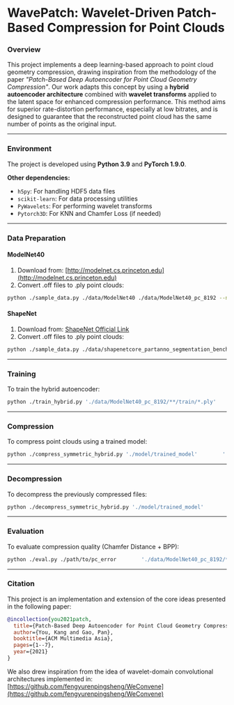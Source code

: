 # WavePatch: Wavelet-Driven Patch-Based Compression for Point Clouds

### Overview

This project implements a deep learning-based approach to point cloud geometry compression, drawing inspiration from the methodology of the paper *"Patch-Based Deep Autoencoder for Point Cloud Geometry Compression"*. Our work adapts this concept by using a **hybrid autoencoder architecture** combined with **wavelet transforms** applied to the latent space for enhanced compression performance. This method aims for superior rate-distortion performance, especially at low bitrates, and is designed to guarantee that the reconstructed point cloud has the same number of points as the original input.

---

### Environment

The project is developed using **Python 3.9** and **PyTorch 1.9.0**.

**Other dependencies:**
- `h5py`: For handling HDF5 data files  
- `scikit-learn`: For data processing utilities  
- `PyWavelets`: For performing wavelet transforms  
- `Pytorch3D`: For KNN and Chamfer Loss (if needed)  

---

### Data Preparation

#### ModelNet40

1. Download from: [http://modelnet.cs.princeton.edu](http://modelnet.cs.princeton.edu)  
2. Convert .off files to .ply point clouds:

```bash
python ./sample_data.py ./data/ModelNet40 ./data/ModelNet40_pc_8192 --n_point 8192
```

#### ShapeNet

1. Download from: [ShapeNet Official Link](https://shapenet.cs.stanford.edu/media/shapenetcore_partanno_segmentation_benchmark_v0_normal.zip)  
2. Convert .off files to .ply point clouds:

```bash
python ./sample_data.py ./data/shapenetcore_partanno_segmentation_benchmark_v0_normal        ./data/ShapeNet_pc_2048 --n_point 2048
```

---

### Training

To train the hybrid autoencoder:

```bash
python ./train_hybrid.py './data/ModelNet40_pc_8192/**/train/*.ply'        './model/trained_model' --N 8192 --d 16
```

---

### Compression

To compress point clouds using a trained model:

```bash
python ./compress_symmetric_hybrid.py './model/trained_model'        './data/ModelNet40_pc_8192/**/test/*.ply'        './data/ModelNet40_pc_8192_compressed'
```

---

### Decompression

To decompress the previously compressed files:

```bash
python ./decompress_symmetric_hybrid.py './model/trained_model'        './data/ModelNet40_pc_8192_compressed'        './data/ModelNet40_pc_8192_decompressed'
```

---

### Evaluation

To evaluate compression quality (Chamfer Distance + BPP):

```bash
python ./eval.py ./path/to/pc_error        './data/ModelNet40_pc_8192/**/test/*.ply'        './data/ModelNet40_pc_8192_compressed'        './data/ModelNet40_pc_8192_decompressed'        './eval/results.csv'
```

---

### Citation

This project is an implementation and extension of the core ideas presented in the following paper:

```bibtex
@incollection{you2021patch,
  title={Patch-Based Deep Autoencoder for Point Cloud Geometry Compression},
  author={You, Kang and Gao, Pan},
  booktitle={ACM Multimedia Asia},
  pages={1--7},
  year={2021}
}
```

We also drew inspiration from the idea of wavelet-domain convolutional architectures implemented in:  
[https://github.com/fengyurenpingsheng/WeConvene](https://github.com/fengyurenpingsheng/WeConvene)
